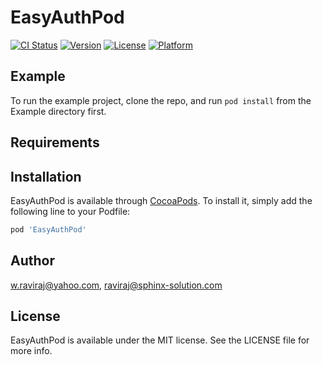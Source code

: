 # EasyAuthPod

[![CI Status](https://img.shields.io/travis/w.raviraj@yahoo.com/EasyAuthPod.svg?style=flat)](https://travis-ci.org/w.raviraj@yahoo.com/EasyAuthPod)
[![Version](https://img.shields.io/cocoapods/v/EasyAuthPod.svg?style=flat)](https://cocoapods.org/pods/EasyAuthPod)
[![License](https://img.shields.io/cocoapods/l/EasyAuthPod.svg?style=flat)](https://cocoapods.org/pods/EasyAuthPod)
[![Platform](https://img.shields.io/cocoapods/p/EasyAuthPod.svg?style=flat)](https://cocoapods.org/pods/EasyAuthPod)

## Example

To run the example project, clone the repo, and run `pod install` from the Example directory first.

## Requirements

## Installation

EasyAuthPod is available through [CocoaPods](https://cocoapods.org). To install
it, simply add the following line to your Podfile:

```ruby
pod 'EasyAuthPod'
```

## Author

w.raviraj@yahoo.com, raviraj@sphinx-solution.com

## License

EasyAuthPod is available under the MIT license. See the LICENSE file for more info.
